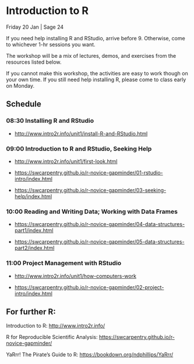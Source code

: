 # Introduction to R

Friday 20 Jan | Sage 24

 

If you need help installing R and RStudio, arrive before 9. Otherwise, come to whichever 1-hr sessions you want.

The workshop will be a mix of lectures, demos, and exercises from the resources listed below.

If you cannot make this workshop, the activities are easy to work though on your own time. If you still need help installing R, please come to class early on Monday.

## Schedule

### 08:30 Installing R and RStudio

 - http://www.intro2r.info/unit1/install-R-and-RStudio.html

 

### 09:00 Introduction to R and RStudio, Seeking Help

 - http://www.intro2r.info/unit1/first-look.html

 - https://swcarpentry.github.io/r-novice-gapminder/01-rstudio-intro/index.html

 - https://swcarpentry.github.io/r-novice-gapminder/03-seeking-help/index.html

 

### 10:00 Reading and Writing Data; Working with Data Frames

 - https://swcarpentry.github.io/r-novice-gapminder/04-data-structures-part1/index.html

 - https://swcarpentry.github.io/r-novice-gapminder/05-data-structures-part2/index.html

 

### 11:00 Project Management with RStudio

 - http://www.intro2r.info/unit1/how-computers-work

 - https://swcarpentry.github.io/r-novice-gapminder/02-project-intro/index.html

 

## For further R:

Introduction to R: http://www.intro2r.info/

R for Reproducible Scientific Analysis: https://swcarpentry.github.io/r-novice-gapminder/

YaRrr! The Pirate’s Guide to R: https://bookdown.org/ndphillips/YaRrr/

